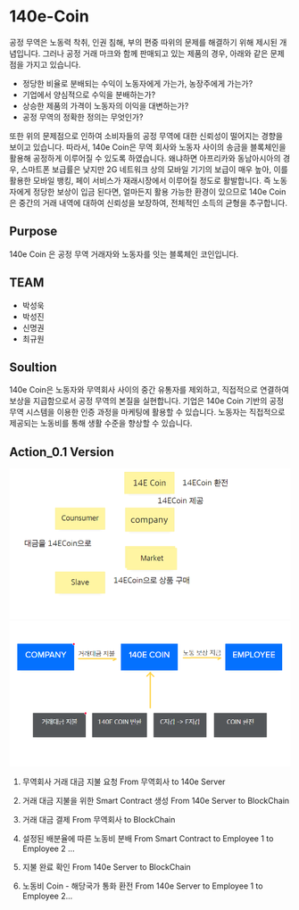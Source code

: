 # 140e-Coin

공정 무역은 노동력 착취, 인권 침해, 부의 편중 따위의 문제를 해결하기 위해 제시된 개념입니다. 그러나 공정 거래 마크와 함께 판매되고 있는 제품의 경우, 아래와 같은 문제점을 가지고 있습니다.
 
* 정당한 비율로 분배되는 수익이 노동자에게 가는가, 농장주에게 가는가?
* 기업에서 양심적으로 수익을 분배하는가?
* 상승한 제품의 가격이 노동자의 이익을 대변하는가?
* 공정 무역의 정확한 정의는 무엇인가?

또한 위의 문제점으로 인하여 소비자들의 공정 무역에 대한 신뢰성이 떨어지는 경향을 보이고 있습니다. 따라서, 140e Coin은 무역 회사와 노동자 사이의 송금을 블록체인을 활용해 공정하게 이루어질 수 있도록 하였습니다. 왜냐하면 아프리카와 동남아시아의 경우, 스마트폰 보급률은 낮지만 2G 네트워크 상의 모바일 기기의 보급이 매우 높아, 이를 활용한 모바일 뱅킹, 페이 서비스가 재래시장에서 이루어질 정도로 활발합니다. 즉 노동자에게 정당한 보상이 입금 된다면, 얼마든지 활용 가능한 환경이 있으므로 140e Coin은 중간의 거래 내역에 대하여 신뢰성을 보장하여, 전체적인 소득의 균형을 추구합니다.
 ## Purpose
140e Coin 은 공정 무역 거래자와 노동자를 잇는 블록체인 코인입니다.

 ## TEAM
* 박성욱
* 박성진
* 신명권
* 최규원

## Soultion
140e Coin은 노동자와 무역회사 사이의 중간 유통자를 제외하고, 직접적으로 연결하여 보상을 지급함으로서 공정 무역의 본질을 실현합니다. 기업은 140e Coin 기반의 공정무역 시스템을 이용한 인증 과정을 마케팅에 활용할 수 있습니다. 노동자는 직접적으로 제공되는 노동비를 통해 생활 수준을 향상할 수 있습니다. 

## Action_0.1 Version
![1차 개념 스케치](https://github.com/SWP-Wooki/142-Coin/blob/master/0.1.PNG?raw=true)
![2차 개념 스케치](https://github.com/SWP-Wooki/142-Coin/blob/master/0.2.PNG?raw=true)

1. 무역회사 거래 대금 지불 요청
From 무역회사
to 140e Server

2. 거래 대금 지불을 위한 Smart Contract 생성
From 140e Server
to BlockChain

3. 거래 대금 결제
From 무역회사
to BlockChain

4. 설정된 배분율에 따른 노동비 분배
From Smart Contract
to Employee 1
to Employee 2 ...

5. 지불 완료 확인
From 140e Server
to BlockChain

6. 노동비 Coin - 해당국가 통화 환전
From 140e Server
to Employee 1
to Employee 2...

